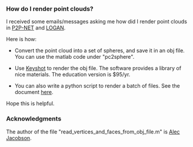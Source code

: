 
### How do I render point clouds?
I received some emails/messages asking me how did I render point clouds in [P2P-NET](https://github.com/kangxue/P2P-NET) and [LOGAN](https://github.com/kangxue/LOGAN).  

Here is how:

- Convert the point cloud into a set of spheres, and save it in an obj file. You can use the matlab code under "pc2sphere".

- Use [Keyshot](https://www.keyshot.com/) to render the obj file.  The software provides a library of nice materials. The education version is $95/yr.

- You can also write a python script to render a batch of files. See the document [here](https://keyshot.com/scripting/doc/7.0/quickstart.html).

Hope this is helpful.


### Acknowledgments
The author of the file "read_vertices_and_faces_from_obj_file.m" is [Alec Jacobson](http://www.alecjacobson.com/weblog/?p=917).
